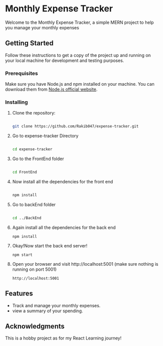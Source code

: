 # Monthly Expense Tracker 

Welcome to the Monthly Expense Tracker, a simple MERN project to help you manage your monthly expenses

## Getting Started

Follow these instructions to get a copy of the project up and running on your local machine for development and testing purposes.

### Prerequisites

Make sure you have Node.js and npm installed on your machine. You can download them from [Node.js official website](https://nodejs.org/).

### Installing

1. Clone the repository:
   ```bash
   
   git clone https://github.com/Rakib047/expense-tracker.git
2. Go to expense-tracker Directory
      ```bash
      
      cd expense-tracker
3. Go to the FrontEnd folder
      ```bash
      
      cd FrontEnd
4. Now install all the dependencies for the front end
      ```bash
      
      npm install
5. Go to backEnd folder
      ```bash
      
      cd ../BackEnd
6. Again install all the dependencies for the back end
       
   
       npm install
6. Okay!Now start the back end server!
       
   
       npm start
7. Open your browser and visit http://localhost:5001  (make sure nothing is running on port 5001)
       
      
       http://localhost:5001

## Features
- Track and manage your monthly expenses.
- view a summary of your spending.


## Acknowledgments
This is a hobby project as for my React Learning journey!
